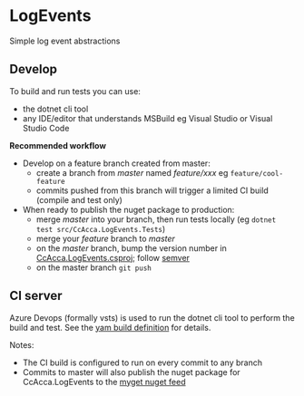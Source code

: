 # LogEvents

Simple log event abstractions

## Develop

To build and run tests you can use:
* the dotnet cli tool
* any IDE/editor that understands MSBuild eg Visual Studio or Visual Studio Code

**Recommended workflow**

* Develop on a feature branch created from master:
    * create a branch from *master* named *feature/xxx* eg `feature/cool-feature` 
    * commits pushed from this branch will trigger a limited CI build (compile and test only)
* When ready to publish the nuget package to production:
    * merge *master* into your branch, then run tests locally (eg `dotnet test src/CcAcca.LogEvents.Tests`)
    * merge your *feature* branch to *master*
    * on the *master* branch, bump the version number in [CcAcca.LogEvents.csproj](src/CcAcca.LogEvents/CcAcca.LogEvents.csproj); follow [semver](https://semver.org/)
    * on the master branch `git push`

## CI server

Azure Devops (formally vsts) is used to run the dotnet cli tool to perform the build and test. See the [yam build definition](.vsts-ci.yml) for details.

Notes:
* The CI build is configured to run on every commit to any branch
* Commits to master will also publish the nuget package for CcAcca.LogEvents to the [myget nuget feed](https://www.myget.org/feed/Packages/christianacca)
